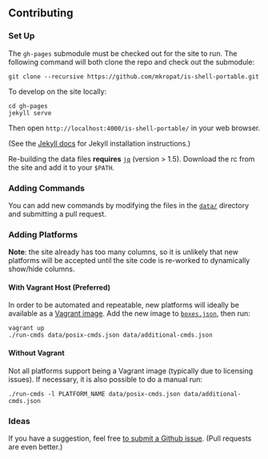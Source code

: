 ## Contributing

### Set Up

The `gh-pages` submodule must be checked out for the site to run.  The
following command will both clone the repo and check out the submodule:

    git clone --recursive https://github.com/mkropat/is-shell-portable.git

To develop on the site locally:

    cd gh-pages
    jekyll serve

Then open `http://localhost:4000/is-shell-portable/` in your web browser.

(See the [Jekyll docs](http://jekyllrb.com/docs/quickstart/) for Jekyll
installation instructions.)

Re-building the data files __requires__ [`jq`](https://stedolan.github.io/jq/)
(version > 1.5).  Download the rc from the site and add it to your `$PATH`.

### Adding Commands

You can add new commands by modifying the files in the [`data/`](data/)
directory and submitting a pull request.

### Adding Platforms

__Note__: the site already has too many columns, so it is unlikely that new
platforms will be accepted until the site code is re-worked to dynamically
show/hide columns.

#### With Vagrant Host (Preferred)

In order to be automated and repeatable, new platforms will ideally be
available as a [Vagrant image](https://www.vagrantup.com/).  Add the new image
to [`boxes.json`](boxes.json), then run:

    vagrant up
    ./run-cmds data/posix-cmds.json data/additional-cmds.json

#### Without Vagrant

Not all platforms support being a Vagrant image (typically due to licensing
issues).  If necessary, it is also possible to do a manual run:

    ./run-cmds -l PLATFORM_NAME data/posix-cmds.json data/additional-cmds.json

### Ideas

If you have a suggestion, feel free [to submit a Github
issue](https://github.com/mkropat/is-shell-portable/issues). (Pull requests are
even better.)
